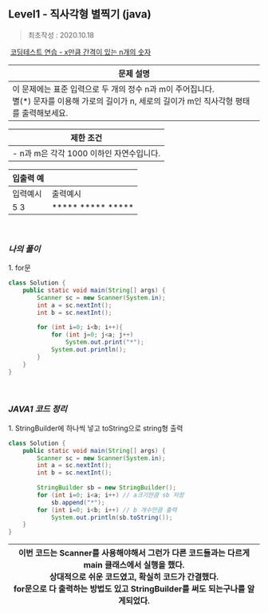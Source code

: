 ## **Level1 - 직사각형 별찍기 (java)**
> 최초작성 : 2020.10.18

 [코딩테스트 연습 - x만큼 간격이 있는 n개의 숫자](https://programmers.co.kr/learn/courses/30/lessons/12954)

| **문제 설명** |
| --- |
| 이 문제에는 표준 입력으로 두 개의 정수 n과 m이 주어집니다.<br>별(\*) 문자를 이용해 가로의 길이가 n, 세로의 길이가 m인 직사각형 평태를 출력해보세요. |

| **제한 조건** |
| --- |
|   -   n과 m은 각각 1000 이하인 자연수입니다.   |

| **​입출력 예**    |  |
| --- | --- |
| 입력예시 | 출력예시 |
| 5 3 | \*\*\*\*\*   \*\*\*\*\*   \*\*\*\*\* |

​

### _**나의 풀이**_

1\. for문

```java
class Solution {
	public static void main(String[] args) {
		Scanner sc = new Scanner(System.in);
		int a = sc.nextInt();
		int b = sc.nextInt();
		
		for (int i=0; i<b; i++){
			for (int j=0; j<a; j++)
				System.out.print("*");
			System.out.println();
		}
	}
}
```

​

### _**JAVA1 코드 정리**_

1\. StringBuilder에 하나씩 넣고 toString으로 string형 출력

```java
class Solution {
	public static void main(String[] args) {
		Scanner sc = new Scanner(System.in);
		int a = sc.nextInt();
		int b = sc.nextInt();
		
		StringBuilder sb = new StringBuilder();
		for (int i=0; i<a; i++) // a크기만큼 sb 저장
			sb.append("*");
		for (int i=0; i<b; i++) // b 개수만큼 출력
			System.out.println(sb.toString());
	}
}
```

| 이번 코드는 Scanner를 사용해야해서 그런가 다른 코드들과는 다르게 main 클래스에서 실행을 했다.<br>상대적으로 쉬운 코드였고, 확실히 코드가 간결했다.<br>for문으로 다 출력하는 방법도 있고 StringBuilder를 써도 되는구나를 알게되었다. |
| --- |